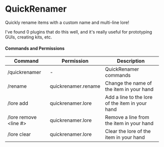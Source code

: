 # QuickRenamer
Quickly rename items with a custom name and multi-line lore!

I've found 0 plugins that do this well, and it's really useful for prototyping GUIs,
creating kits, etc.

#### Commands and Permissions
| Command  | Permission | Description |
| ------------- | ------------- | ------------- |
| /quickrenamer |  -  |  QuickRenamer commands  |
| /rename <name>  |  quickrenamer.rename  |  Change the name of the item in your hand  |
| /lore add <line>  |  quickrenamer.lore  |  Add a line to the lore of the item in your hand  |
| /lore remove <line #>  |  quickrenamer.lore  |  Remove a line from the item in your hand  |
| /lore clear  |  quickrenamer.lore  |  Clear the lore of the item in your hand  |